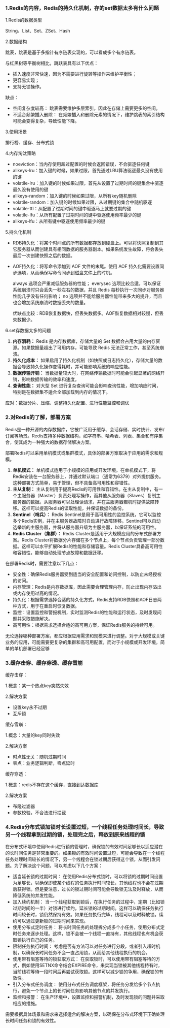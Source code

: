 ### 1.Redis的内容，Redis的持久化机制，存的set数据太多有什么问题

1.Redis的数据类型

String、List、Set、ZSet、Hash

2.数据结构

跳表，跳表是基于多指针有序链表实现的，可以看成多个有序链表。

与红黑树等平衡树相比，跳跃表具有以下优点：

- 插入速度非常快速，因为不需要进行旋转等操作来维护平衡性；
- 更容易实现；
- 支持无锁操作。

缺点：

- 空间复杂度较高： 跳表需要维护多层索引，因此在存储上需要更多的空间。
- 不适合频繁插入删除： 在频繁插入和删除元素的情况下，维护跳表的索引结构可能会变得复杂，导致性能下降。

3.使用场景

排行榜、缓存、分布式锁

4.内存淘汰策略

- noeviction：当内存使用超过配置的时候会返回错误，不会驱逐任何键
- allkeys-lru：加入键的时候，如果过限，首先通过LRU算法驱逐最久没有使用的键
- volatile-lru：加入键的时候如果过限，首先从设置了过期时间的键集合中驱逐最久没有使用的键
- allkeys-random：加入键的时候如果过限，从所有key随机删除
- volatile-random：加入键的时候如果过限，从过期键的集合中随机驱逐
- volatile-ttl：从配置了过期时间的键中驱逐马上就要过期的键
- volatile-lfu：从所有配置了过期时间的键中驱逐使用频率最少的键
- allkeys-lfu：从所有键中驱逐使用频率最少的键

5.持久化机制

- RDB持久化：将某个时间点的所有数据都存放到硬盘上。可以将快照复制到其它服务器从而创建具有相同数据的服务器副本。如果系统发生故障，将会丢失最后一次创建快照之后的数据。

- AOF持久化：将写命令添加到 AOF 文件的末尾。使用 AOF 持久化需要设置同步选项，从而确保写命令同步到磁盘文件上的时机。

  always 选项会严重减低服务器的性能；
  everysec 选项比较合适，可以保证系统崩溃时只会丢失一秒左右的数据，并且 Redis 每秒执行一次同步对服务器性能几乎没有任何影响；
  no 选项并不能给服务器性能带来多大的提升，而且也会增加系统崩溃时数据丢失的数量。

  优缺点比较：RDB恢复数据快，但丢失数据多。AOF恢复数据相对较慢，但丢失数据少。

6.set存数据太多的问题

1. **内存消耗：** Redis 是内存数据库，存储大量的 Set 数据会占用大量的内存资源。如果数据量超出了可用内存，可能导致 Redis 无法正常工作，甚至系统崩溃。
2. **持久化成本：** 如果启用了持久化机制（如快照或日志持久化），存储大量的数据会导致持久化操作变得耗时，并可能影响系统的响应性能。
3. **数据传输开销：** 当数据量较大时，在网络传输数据时可能会引起显著的网络开销，影响数据传输的效率和速度。
4. **查询性能：** 对大型 Set 进行复杂查询可能会影响查询性能，增加响应时间，特别是在数据集不适合全部加载到内存的情况下。

应对：数据分片、压缩、调整持久化配置、进行性能监控和调优

### 2.对Redis的了解，部署方案

Redis是一种开源的内存数据库，它被广泛用于缓存、会话存储、实时统计、发布/订阅等场景。Redis支持多种数据结构，如字符串、哈希表、列表、集合和有序集合，使其成为一种强大的数据存储解决方案。

部署Redis可以采用单机模式或集群模式，具体的部署方案取决于应用的需求和规模。

1. **单机模式：** 单机模式适用于小规模的应用或开发环境。在单机模式下，将Redis安装在一台服务器上，并通过默认端口（通常为6379）对外提供服务。这种部署方式简单，易于管理，但不具备高可用性和容错性。
2. **主从复制：** 主从复制用于提高Redis的可用性和容错性。在主从复制中，有一个主服务器（Master）负责处理写操作，而其他从服务器（Slaves）复制主服务器的数据。从服务器可以处理读请求，并在主服务器宕机时提供故障转移。这样可以提高Redis的读取性能，并保证数据的备份。
3. **Sentinel（哨兵）：** Redis Sentinel是用于高可用性的监控系统，它可以监控多个Redis实例，并在主服务器故障时自动进行故障转移。Sentinel可以自动选举新的主服务器，并将从服务器升级为主服务器，以保证系统的可用性。
4. **Redis Cluster（集群）：** Redis Cluster是适用于大规模应用的分布式部署方案。Redis Cluster将数据分片存储在多个节点上，每个节点负责管理一部分数据。这样可以水平扩展Redis的性能和存储容量。Redis Cluster具备高可用性和容错性，能够自动处理节点故障和数据迁移。

在部署Redis时，需要注意以下几点：

- 安全性：确保Redis服务器受到适当的安全配置和访问控制，以防止未经授权的访问。
- 内存管理：Redis是内存数据库，因此需要合理管理内存，防止出现内存溢出或内存使用过高的情况。
- 持久化：根据需求选择合适的持久化方式，Redis支持RDB快照和AOF日志两种方式，用于在重启时恢复数据。
- 监控：设置监控和警报机制，实时监测Redis的性能和运行状态，及时发现问题并采取措施解决。
- 高可用性：根据需求选择合适的高可用方案，保证Redis服务的持续可用。

无论选择哪种部署方案，都应根据应用需求和规模来进行调整。对于大规模或关键业务的应用，可能需要更复杂的集群和高可用配置，而对于小规模或开发环境，简单的单机部署已经足够

### 3.缓存击穿、缓存穿透、缓存雪崩

缓存击穿：

1.概念：某一个热点key突然失效

2.解决方案

- 设置key永不过期
- 互斥锁

缓存雪崩：

1.概念：大量的key同时失效

2.解决方案

- 时点性无关：随机过期时间
- 零点：业务逻辑判断，零点延时

缓存穿透：

1.概念：redis不存在这个缓存，直接到达数据库

2.解决方案

- 布隆过滤器
- 参数校验，不合法进行拦截

### 4.Redis分布式锁加锁时长设置过短，一个线程任务处理时间长，导致另一个线程拿到过期的锁，处理完之后，释放到原来线程的锁

在分布式环境中使用Redis进行锁的管理时，确保锁的有效时间足够长以适应潜在的长时间任务是非常重要的。如果锁的有效时间设置过短，可能会导致在一个线程任务处理时间较长的情况下，另一个线程会在锁过期后获得这个锁，从而引发问题。为了解决这个问题，可以考虑以下几个方案：

- 适当延长锁的过期时间： 在使用Redis分布式锁时，可以将锁的过期时间设置为足够长，以确保即使某个线程的任务执行时间较长，其他线程也不会在过期后获得锁。但是要注意，过长的锁过期时间可能会导致锁无法及时释放，从而降低系统的并发性能。
- 加入续约机制： 当一个线程获取到锁后，在执行任务的过程中，定期（比如锁过期时间的一半）对锁进行续约，延长锁的过期时间。这样可以确保任务执行时间较长时，锁仍然保持有效。如果任务执行完毕，线程可以及时释放锁。续约可以通过更新锁的过期时间来实现。
- 使用分布式定时任务： 将长时间任务的处理拆分成多个小任务，使用分布式定时任务来逐步处理。这样，锁不会被一个线程一直持有，其他线程也有机会获取锁执行自己的任务。
- 限制任务执行时间： 考虑是否有方法可以对任务进行分段，或者引入超时机制，以确保长时间任务不会一直占用锁，从而给其他线程执行的机会。
- 使用带有阻塞等待的锁获取方式： 在获取锁时，可以使用带有阻塞等待的方式，例如使用SETNX命令结合EXPIRE命令，来实现当锁被其他线程持有时，当前线程等待一段时间后再尝试获取锁。这样可以减少锁的争用，确保锁的有效性。
- 引入分布式任务调度： 使用分布式任务调度框架，将任务分发给多个节点执行，避免一个节点上的长时间任务影响其他节点的并发执行。
- 监控和报警： 在生产环境中，设置监控和报警机制，及时发现锁的问题并采取相应的措施。

需要根据具体场景和需求来选择适合的解决方案，以确保在分布式环境下正确处理长时间任务和锁的有效性。